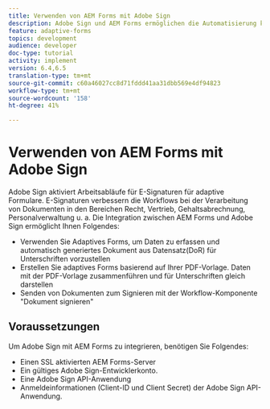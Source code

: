 ```yaml
---
title: Verwenden von AEM Forms mit Adobe Sign
description: Adobe Sign und AEM Forms ermöglichen die Automatisierung komplexer Transaktionen und die Einbeziehung legaler E-Signaturen als Teil einer nahtlosen digitalen Erfahrung.
feature: adaptive-forms
topics: development
audience: developer
doc-type: tutorial
activity: implement
version: 6.4,6.5
translation-type: tm+mt
source-git-commit: c60a46027cc8d71fddd41aa31dbb569e4df94823
workflow-type: tm+mt
source-wordcount: '158'
ht-degree: 41%

---
```


# Verwenden von AEM Forms mit Adobe Sign

Adobe Sign aktiviert Arbeitsabläufe für E-Signaturen für adaptive Formulare. E-Signaturen verbessern die Workflows bei der Verarbeitung von Dokumenten in den Bereichen Recht, Vertrieb, Gehaltsabrechnung, Personalverwaltung u. a.
Die Integration zwischen AEM Forms und Adobe Sign ermöglicht Ihnen Folgendes:

* Verwenden Sie Adaptives Forms, um Daten zu erfassen und automatisch generiertes Dokument aus Datensatz(DoR) für Unterschriften vorzustellen
* Erstellen Sie adaptives Forms basierend auf Ihrer PDF-Vorlage. Daten mit der PDF-Vorlage zusammenführen und für Unterschriften gleich darstellen
* Senden von Dokumenten zum Signieren mit der Workflow-Komponente &quot;Dokument signieren&quot;

## Voraussetzungen

Um Adobe Sign mit AEM Forms zu integrieren, benötigen Sie Folgendes:

* Einen SSL aktivierten AEM Forms-Server
* Ein gültiges Adobe Sign-Entwicklerkonto. 
* Eine Adobe Sign API-Anwendung
* Anmeldeinformationen (Client-ID und Client Secret) der Adobe Sign API-Anwendung.

